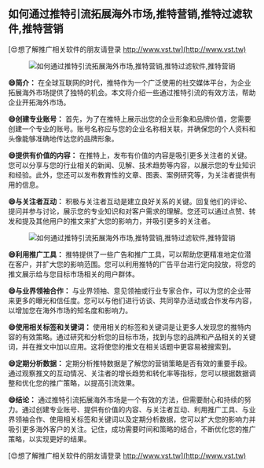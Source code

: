 ## **如何通过推特引流拓展海外市场,推特营销,推特过滤软件,推特营销**

[😍想了解推广相关软件的朋友请登录 http://www.vst.tw](http://www.vst.tw)

 <center><img src="https://vst.tw/MP4/tuiguang/png/5.png" alt="如何通过推特引流拓展海外市场,推特营销,推特过滤软件,推特营销"></center>

**😄简介：**
在全球互联网的时代，推特作为一个广泛使用的社交媒体平台，为企业拓展海外市场提供了独特的机会。本文将介绍一些通过推特引流的有效方法，帮助企业开拓海外市场。

**😄创建专业账号：**
首先，为了在推特上展示出您的企业形象和品牌价值，您需要创建一个专业的账号。账号名称应与您的企业名称相关联，并确保您的个人资料和头像能够准确地传达您的品牌形象。

**😄提供有价值的内容：**
在推特上，发布有价值的内容是吸引更多关注者的关键。您可以分享与您的行业相关的新闻、见解、技术趋势等内容，以展示您的专业知识和经验。此外，您还可以发布教育性的文章、图表、案例研究等，为关注者提供有用的信息。

**😄与关注者互动：**
积极与关注者互动是建立良好关系的关键。回复他们的评论、提问并参与讨论，展示您的专业知识和对客户需求的理解。您还可以通过点赞、转发和提及其他用户的推文来扩大您的影响力，并吸引更多的关注者。

 <center><img src="https://vst.tw/MP4/tuiguang/png/3.png" alt="如何通过推特引流拓展海外市场,推特营销,推特过滤软件,推特营销"></center>

**😄利用推广工具：**
推特提供了一些广告和推广工具，可以帮助您更精准地定位潜在客户，并扩大您的影响范围。您可以利用推特的广告平台进行定向投放，将您的推文展示给与您目标市场相关的用户群体。

**😄与业界领袖合作：**
与业界领袖、意见领袖或行业专家合作，可以为您的企业带来更多的曝光和信任度。您可以与他们进行访谈、共同举办活动或合作发布内容，以增加您在海外市场的知名度和影响力。

**😄使用相关标签和关键词：**
使用相关的标签和关键词是让更多人发现您的推特内容的有效策略。通过研究和分析您的目标市场，找到与您的品牌和产品相关的关键词，并在推文中加以应用。这将使您的推文在相关话题中更容易被搜索到。

**😄定期分析数据：**
定期分析推特数据是了解您的营销策略是否有效的重要手段。通过观察推文的互动情况、关注者的增长趋势和转化率等指标，您可以根据数据调整和优化您的推广策略，以提高引流效果。

**😄结论：**
通过推特引流拓展海外市场是一个有效的方法，但需要耐心和持续的努力。通过创建专业账号、提供有价值的内容、与关注者互动、利用推广工具、与业界领袖合作、使用相关标签和关键词以及定期分析数据，您可以扩大您的影响力并吸引更多海外客户的关注。记住，成功需要时间和策略的结合，不断优化您的推广策略，以实现更好的结果。

[😍想了解推广相关软件的朋友请登录 http://www.vst.tw](http://www.vst.tw)



